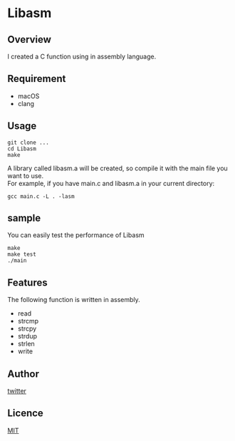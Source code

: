 # Libasm

## Overview

I created a C function using in assembly language.

## Requirement

- macOS
- clang

## Usage

```
git clone ...
cd Libasm
make
```

A library called libasm.a will be created, so compile it with the main file you want to use.  
For example, if you have main.c and libasm.a in your current directory:

```
gcc main.c -L . -lasm
```

## sample

You can easily test the performance of Libasm

```
make
make test
./main
```

## Features


The following function is written in assembly.

- read
- strcmp
- strcpy
- strdup
- strlen
- write

## Author

[twitter](https://twitter.com/Kotabrog)

## Licence

[MIT](https://github.com/kotabrog/Libasm/blob/main/LICENSE)